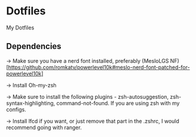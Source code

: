 # Dotfiles
My Dotfiles

## Dependencies
-> Make sure you have a nerd font installed, preferably (MesloLGS NF)[https://github.com/romkatv/powerlevel10k#meslo-nerd-font-patched-for-powerlevel10k]

-> Install Oh-my-zsh

-> Make sure to install the following plugins - zsh-autosuggestion, zsh-syntax-highlighting, command-not-found. If you are using zsh with my configs.

-> Install lfcd if you want, or just remove that part in the .zshrc, I would recommend going with ranger.
